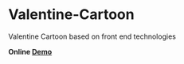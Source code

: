 # Valentine-Cartoon
Valentine Cartoon based on front end technologies

**Online [Demo](http://hujienan.github.io/Valentine/)**
